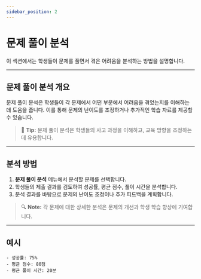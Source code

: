 ```yaml
---
sidebar_position: 2
---
```


# 문제 풀이 분석

이 섹션에서는 학생들이 문제를 풀면서 겪은 어려움을 분석하는 방법을 설명합니다.

---

## 문제 풀이 분석 개요

문제 풀이 분석은 학생들이 각 문제에서 어떤 부분에서 어려움을 겪었는지를 이해하는 데 도움을 줍니다. 이를 통해 문제의 난이도를 조정하거나 추가적인 학습 자료를 제공할 수 있습니다.

> 🧠 **Tip:** 문제 풀이 분석은 학생들의 사고 과정을 이해하고, 교육 방향을 조정하는 데 유용합니다.

---

## 분석 방법

1. **문제 풀이 분석** 메뉴에서 분석할 문제를 선택합니다.
2. 학생들의 제출 결과를 검토하여 성공률, 평균 점수, 풀이 시간을 분석합니다.
3. 분석 결과를 바탕으로 문제의 난이도 조정이나 추가 피드백을 계획합니다.

> 🔍 **Note:** 각 문제에 대한 상세한 분석은 문제의 개선과 학생 학습 향상에 기여합니다.

---

## 예시

```plaintext
- 성공률: 75%
- 평균 점수: 80점
- 평균 풀이 시간: 20분
```
